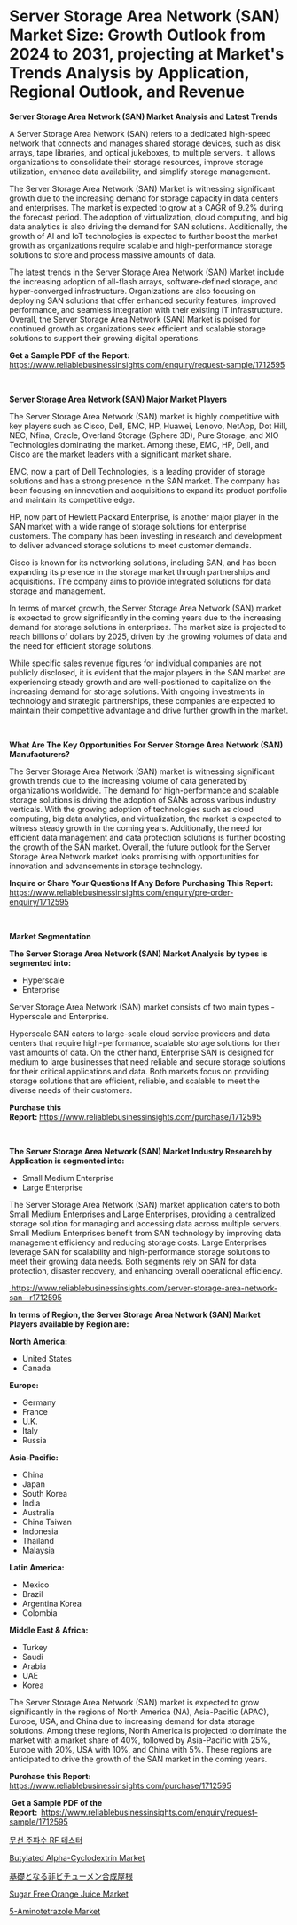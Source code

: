 <p><h1>Server Storage Area Network (SAN) Market Size: Growth Outlook from 2024 to 2031, projecting at Market's Trends Analysis by Application, Regional Outlook, and Revenue</h1></p><p><strong>Server Storage Area Network (SAN) Market Analysis and Latest Trends</strong></p>
<p><p>A Server Storage Area Network (SAN) refers to a dedicated high-speed network that connects and manages shared storage devices, such as disk arrays, tape libraries, and optical jukeboxes, to multiple servers. It allows organizations to consolidate their storage resources, improve storage utilization, enhance data availability, and simplify storage management.</p><p>The Server Storage Area Network (SAN) Market is witnessing significant growth due to the increasing demand for storage capacity in data centers and enterprises. The market is expected to grow at a CAGR of 9.2% during the forecast period. The adoption of virtualization, cloud computing, and big data analytics is also driving the demand for SAN solutions. Additionally, the growth of AI and IoT technologies is expected to further boost the market growth as organizations require scalable and high-performance storage solutions to store and process massive amounts of data.</p><p>The latest trends in the Server Storage Area Network (SAN) Market include the increasing adoption of all-flash arrays, software-defined storage, and hyper-converged infrastructure. Organizations are also focusing on deploying SAN solutions that offer enhanced security features, improved performance, and seamless integration with their existing IT infrastructure. Overall, the Server Storage Area Network (SAN) Market is poised for continued growth as organizations seek efficient and scalable storage solutions to support their growing digital operations.</p></p>
<p><strong>Get a Sample PDF of the Report:&nbsp;</strong> <a href="https://www.reliablebusinessinsights.com/enquiry/request-sample/1712595">https://www.reliablebusinessinsights.com/enquiry/request-sample/1712595</a></p>
<p>&nbsp;</p>
<p><strong>Server Storage Area Network (SAN) Major Market Players</strong></p>
<p><p>The Server Storage Area Network (SAN) market is highly competitive with key players such as Cisco, Dell, EMC, HP, Huawei, Lenovo, NetApp, Dot Hill, NEC, Nfina, Oracle, Overland Storage (Sphere 3D), Pure Storage, and XIO Technologies dominating the market. Among these, EMC, HP, Dell, and Cisco are the market leaders with a significant market share.</p><p>EMC, now a part of Dell Technologies, is a leading provider of storage solutions and has a strong presence in the SAN market. The company has been focusing on innovation and acquisitions to expand its product portfolio and maintain its competitive edge.</p><p>HP, now part of Hewlett Packard Enterprise, is another major player in the SAN market with a wide range of storage solutions for enterprise customers. The company has been investing in research and development to deliver advanced storage solutions to meet customer demands.</p><p>Cisco is known for its networking solutions, including SAN, and has been expanding its presence in the storage market through partnerships and acquisitions. The company aims to provide integrated solutions for data storage and management.</p><p>In terms of market growth, the Server Storage Area Network (SAN) market is expected to grow significantly in the coming years due to the increasing demand for storage solutions in enterprises. The market size is projected to reach billions of dollars by 2025, driven by the growing volumes of data and the need for efficient storage solutions.</p><p>While specific sales revenue figures for individual companies are not publicly disclosed, it is evident that the major players in the SAN market are experiencing steady growth and are well-positioned to capitalize on the increasing demand for storage solutions. With ongoing investments in technology and strategic partnerships, these companies are expected to maintain their competitive advantage and drive further growth in the market.</p></p>
<p>&nbsp;</p>
<p><strong>What Are The Key Opportunities For Server Storage Area Network (SAN) Manufacturers?</strong></p>
<p><p>The Server Storage Area Network (SAN) market is witnessing significant growth trends due to the increasing volume of data generated by organizations worldwide. The demand for high-performance and scalable storage solutions is driving the adoption of SANs across various industry verticals. With the growing adoption of technologies such as cloud computing, big data analytics, and virtualization, the market is expected to witness steady growth in the coming years. Additionally, the need for efficient data management and data protection solutions is further boosting the growth of the SAN market. Overall, the future outlook for the Server Storage Area Network market looks promising with opportunities for innovation and advancements in storage technology.</p></p>
<p><strong>Inquire or Share Your Questions If Any Before Purchasing This Report:</strong> <a href="https://www.reliablebusinessinsights.com/enquiry/pre-order-enquiry/1712595">https://www.reliablebusinessinsights.com/enquiry/pre-order-enquiry/1712595</a></p>
<p>&nbsp;</p>
<p><strong>Market Segmentation</strong></p>
<p><strong>The Server Storage Area Network (SAN) Market Analysis by types is segmented into:</strong></p>
<p><ul><li>Hyperscale</li><li>Enterprise</li></ul></p>
<p><p>Server Storage Area Network (SAN) market consists of two main types - Hyperscale and Enterprise. </p><p>Hyperscale SAN caters to large-scale cloud service providers and data centers that require high-performance, scalable storage solutions for their vast amounts of data. On the other hand, Enterprise SAN is designed for medium to large businesses that need reliable and secure storage solutions for their critical applications and data. Both markets focus on providing storage solutions that are efficient, reliable, and scalable to meet the diverse needs of their customers.</p></p>
<p><strong>Purchase this Report:&nbsp;</strong><a href="https://www.reliablebusinessinsights.com/purchase/1712595">https://www.reliablebusinessinsights.com/purchase/1712595</a></p>
<p>&nbsp;</p>
<p><strong>The Server Storage Area Network (SAN) Market Industry Research by Application is segmented into:</strong></p>
<p><ul><li>Small Medium Enterprise</li><li>Large Enterprise</li></ul></p>
<p><p>The Server Storage Area Network (SAN) market application caters to both Small Medium Enterprises and Large Enterprises, providing a centralized storage solution for managing and accessing data across multiple servers. Small Medium Enterprises benefit from SAN technology by improving data management efficiency and reducing storage costs. Large Enterprises leverage SAN for scalability and high-performance storage solutions to meet their growing data needs. Both segments rely on SAN for data protection, disaster recovery, and enhancing overall operational efficiency.</p></p>
<p><a href="https://www.reliablebusinessinsights.com/server-storage-area-network-san--r1712595">&nbsp;https://www.reliablebusinessinsights.com/server-storage-area-network-san--r1712595</a></p>
<p><strong>In terms of Region, the Server Storage Area Network (SAN) Market Players available by Region are:</strong></p>
<p>
    <p> <strong> North America: </strong>
        <ul>
            <li>United States</li>
            <li>Canada</li>
        </ul>
        </p> 
    <p> <strong> Europe: </strong>
        <ul>
            <li>Germany</li>
            <li>France</li>
            <li>U.K.</li>
            <li>Italy</li>
            <li>Russia</li>
        </ul>
        </p> 
    <p> <strong> Asia-Pacific: </strong>
        <ul>
            <li>China</li>
            <li>Japan</li>
            <li>South Korea</li>
            <li>India</li>
            <li>Australia</li>
            <li>China Taiwan</li>
            <li>Indonesia</li>
            <li>Thailand</li>
            <li>Malaysia</li>
        </ul>
        </p> 
    <p> <strong> Latin America: </strong>
        <ul>
            <li>Mexico</li>
            <li>Brazil</li>
            <li>Argentina Korea</li>
            <li>Colombia</li>
        </ul>
        </p> 
    <p> <strong> Middle East & Africa: </strong>
        <ul>
            <li>Turkey</li>
            <li>Saudi</li>
            <li>Arabia</li>
            <li>UAE</li>
            <li>Korea</li>
        </ul>
    </p>
    </p>
<p><p>The Server Storage Area Network (SAN) market is expected to grow significantly in the regions of North America (NA), Asia-Pacific (APAC), Europe, USA, and China due to increasing demand for data storage solutions. Among these regions, North America is projected to dominate the market with a market share of 40%, followed by Asia-Pacific with 25%, Europe with 20%, USA with 10%, and China with 5%. These regions are anticipated to drive the growth of the SAN market in the coming years.</p></p>
<p><strong>Purchase this Report: </strong><a href="https://www.reliablebusinessinsights.com/purchase/1712595">https://www.reliablebusinessinsights.com/purchase/1712595</a></p>
<p>&nbsp;<strong>Get a Sample PDF of the Report:&nbsp;&nbsp;</strong><a href="https://www.reliablebusinessinsights.com/enquiry/request-sample/1712595">https://www.reliablebusinessinsights.com/enquiry/request-sample/1712595</a></p>
<p><strong></strong></p>
<p><p><a href="https://github.com/victorsharp87978/Market-Research-Report-List-1/blob/main/6000636123821.md">무선 주파수 RF 테스터</a></p><p><a href="https://github.com/jerrycopelandthomaswsqd8q/Market-Research-Report-List-3/blob/main/butylated-alpha-cyclodextrin-market.md">Butylated Alpha-Cyclodextrin Market</a></p><p><a href="https://github.com/DwightHuels1/Market-Research-Report-List-1/blob/main/4455855112483.md">基礎となる非ビチューメン合成屋根</a></p><p><a href="https://issuu.com/reportprime-2/docs/sugar-free-orange-juice-market-size-2030.pptx">Sugar Free Orange Juice Market</a></p><p><a href="https://github.com/yoshih12/Market-Research-Report-List-3/blob/main/5-aminotetrazole-market.md">5-Aminotetrazole Market</a></p></p>